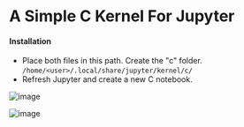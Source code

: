 # A Simple C Kernel For Jupyter

#### Installation
* Place both files in this path. Create the "c" folder. ```/home/<user>/.local/share/jupyter/kernel/c/```
* Refresh Jupyter and create a new C notebook.

![image](https://github.com/naibyte/Jupyter-C-Kernel/assets/128290084/b4138f31-4ed0-4b70-9368-6dd2d777d0a6)

![image](https://github.com/naibyte/Jupyter-C-Kernel/assets/128290084/69fcfb81-f783-4d74-bdf5-4a48f13b1b2b)
